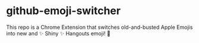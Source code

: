 github-emoji-switcher
===========

This repo is a Chrome Extension that switches old-and-busted Apple Emojis into new and :sparkles: Shiny :sparkles: Hangouts emoji! :rocket:
